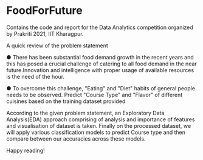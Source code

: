 # FoodForFuture

Contains the code and report for the Data Analytics competition organized by Prakriti 2021, IIT Kharagpur.

A quick review of the problem statement

● There has been substantial food demand growth in the recent years and this
has posed a crucial challenge of catering to all food demand in the near
future.Innovation and intelligence with proper usage of available resources is the
need of the hour.

● To overcome this challenge, "Eating" and "Diet" habits of general people needs
to be observed. Predict "Course Type" and "Flavor" of different cuisines based on the 
training dataset provided

According to the given problem statement, an Exploratory Data Analysis(EDA)
approach comprising of analysis and importance of features and visualisation of dataset is taken. Finally on
the processed dataset, we will apply various classification models to predict
Course type and then compare between our accuracies across these models.

Happy reading!
